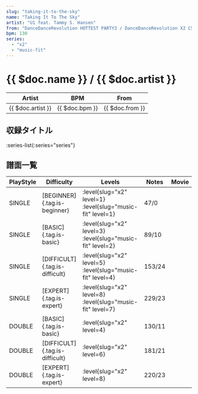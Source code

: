 ```yaml
---
slug: "taking-it-to-the-sky"
name: "Taking It To The Sky"
artist: "U1 feat. Tammy S. Hansen"
from: "DanceDanceRevolution HOTTEST PARTY3 / DanceDanceRevolution X2 CS"
bpm: 130
series:
  - "x2"
  - "music-fit"
---
```


# {{ $doc.name }} / {{ $doc.artist }}

|Artist|BPM|From|
|------|---|----|
|{{ $doc.artist }}|{{ $doc.bpm }}|{{ $doc.from }}|

## 収録タイトル

:series-list{:series="series"}

## 譜面一覧

|PlayStyle|Difficulty|Levels|Notes|Movie|
|---------|----------|------|-----|-----|
|SINGLE|[BEGINNER]{.tag.is-beginner}|<div class="field is-grouped is-grouped-multiline"> :level{slug="x2" level=1} :level{slug="music-fit" level=1}</div>|47/0||
|SINGLE|[BASIC]{.tag.is-basic}|<div class="field is-grouped is-grouped-multiline"> :level{slug="x2" level=3} :level{slug="music-fit" level=2}</div>|89/10||
|SINGLE|[DIFFICULT]{.tag.is-difficult}|<div class="field is-grouped is-grouped-multiline"> :level{slug="x2" level=5} :level{slug="music-fit" level=4}</div>|153/24||
|SINGLE|[EXPERT]{.tag.is-expert}|<div class="field is-grouped is-grouped-multiline"> :level{slug="x2" level=8} :level{slug="music-fit" level=7}</div>|229/23||
|DOUBLE|[BASIC]{.tag.is-basic}|<div class="field is-grouped is-grouped-multiline"> :level{slug="x2" level=4}</div>|130/11||
|DOUBLE|[DIFFICULT]{.tag.is-difficult}|<div class="field is-grouped is-grouped-multiline"> :level{slug="x2" level=6}</div>|181/21||
|DOUBLE|[EXPERT]{.tag.is-expert}|<div class="field is-grouped is-grouped-multiline"> :level{slug="x2" level=8}</div>|220/23||
